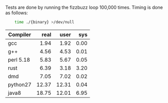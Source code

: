 <!-- Copyright 2015 Nathan Green -->

Tests are done by running the fizzbuzz loop 100,000 times.
Timing is done as follows:
```sh
    time ./{binary} >/dev/null
```

Compiler  | real  | user  | sys
--------- | ----: | ----: | ----:
gcc       |  1.94 |  1.92 |  0.00
g++       |  4.56 |  4.53 |  0.01
perl 5.18 |  5.83 |  5.67 |  0.05
rust      |  6.39 |  3.18 |  3.20
dmd       |  7.05 |  7.02 |  0.02
python27  | 12.37 | 12.31 |  0.04
java8     | 18.75 | 12.01 |  6.95
